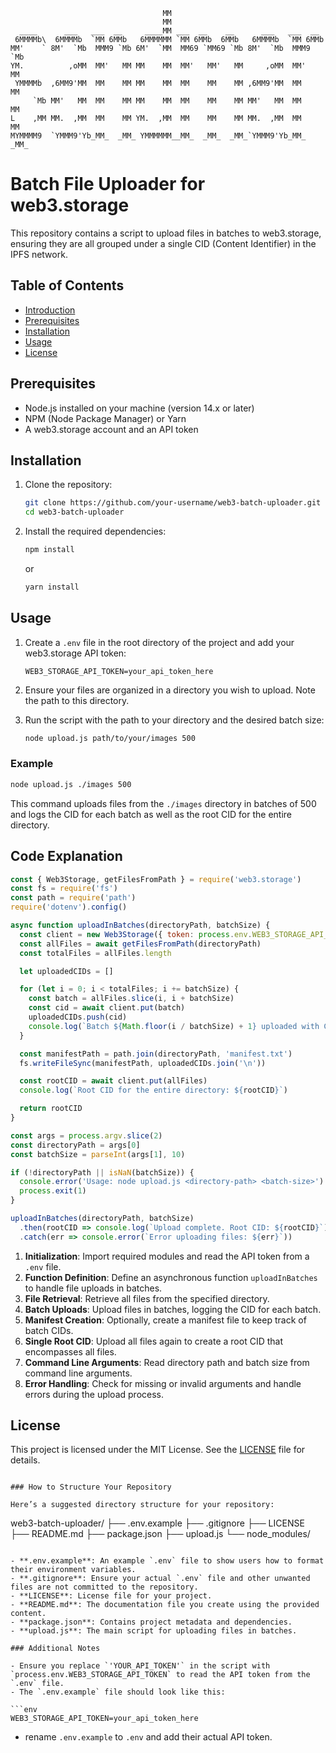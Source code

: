 ```
                                  MM                                          
                                  MM                                          
  ____      ___   ___  __     ____MM ___  __    __      ___   ___  __         
 6MMMMb\  6MMMMb  `MM 6MMb   6MMMMMM `MM 6MMb  6MMb   6MMMMb  `MM 6MMb        
MM'    ` 8M'  `Mb  MMM9 `Mb 6M'  `MM  MM69 `MM69 `Mb 8M'  `Mb  MMM9 `Mb       
YM.          ,oMM  MM'   MM MM    MM  MM'   MM'   MM     ,oMM  MM'   MM       
 YMMMMb  ,6MM9'MM  MM    MM MM    MM  MM    MM    MM ,6MM9'MM  MM    MM       
     `Mb MM'   MM  MM    MM MM    MM  MM    MM    MM MM'   MM  MM    MM       
L    ,MM MM.  ,MM  MM    MM YM.  ,MM  MM    MM    MM MM.  ,MM  MM    MM       
MYMMMM9  `YMMM9'Yb_MM_  _MM_ YMMMMMM__MM_  _MM_  _MM_`YMMM9'Yb_MM_  _MM_  
```


# Batch File Uploader for web3.storage

This repository contains a script to upload files in batches to web3.storage, ensuring they are all grouped under a single CID (Content Identifier) in the IPFS network.

## Table of Contents

- [Introduction](#introduction)
- [Prerequisites](#prerequisites)
- [Installation](#installation)
- [Usage](#usage)
- [License](#license)

## Prerequisites

- Node.js installed on your machine (version 14.x or later)
- NPM (Node Package Manager) or Yarn
- A web3.storage account and an API token

## Installation

1. Clone the repository:

    ```bash
    git clone https://github.com/your-username/web3-batch-uploader.git
    cd web3-batch-uploader
    ```

2. Install the required dependencies:

    ```bash
    npm install
    ```

    or

    ```bash
    yarn install
    ```

## Usage

1. Create a `.env` file in the root directory of the project and add your web3.storage API token:

    ```env
    WEB3_STORAGE_API_TOKEN=your_api_token_here
    ```

2. Ensure your files are organized in a directory you wish to upload. Note the path to this directory.

3. Run the script with the path to your directory and the desired batch size:

    ```bash
    node upload.js path/to/your/images 500
    ```

### Example

```bash
node upload.js ./images 500
```

This command uploads files from the `./images` directory in batches of 500 and logs the CID for each batch as well as the root CID for the entire directory.

## Code Explanation

```javascript
const { Web3Storage, getFilesFromPath } = require('web3.storage')
const fs = require('fs')
const path = require('path')
require('dotenv').config()

async function uploadInBatches(directoryPath, batchSize) {
  const client = new Web3Storage({ token: process.env.WEB3_STORAGE_API_TOKEN })
  const allFiles = await getFilesFromPath(directoryPath)
  const totalFiles = allFiles.length

  let uploadedCIDs = []

  for (let i = 0; i < totalFiles; i += batchSize) {
    const batch = allFiles.slice(i, i + batchSize)
    const cid = await client.put(batch)
    uploadedCIDs.push(cid)
    console.log(`Batch ${Math.floor(i / batchSize) + 1} uploaded with CID: ${cid}`)
  }

  const manifestPath = path.join(directoryPath, 'manifest.txt')
  fs.writeFileSync(manifestPath, uploadedCIDs.join('\n'))

  const rootCID = await client.put(allFiles)
  console.log(`Root CID for the entire directory: ${rootCID}`)

  return rootCID
}

const args = process.argv.slice(2)
const directoryPath = args[0]
const batchSize = parseInt(args[1], 10)

if (!directoryPath || isNaN(batchSize)) {
  console.error('Usage: node upload.js <directory-path> <batch-size>')
  process.exit(1)
}

uploadInBatches(directoryPath, batchSize)
  .then(rootCID => console.log(`Upload complete. Root CID: ${rootCID}`))
  .catch(err => console.error(`Error uploading files: ${err}`))
```

1. **Initialization**: Import required modules and read the API token from a `.env` file.
2. **Function Definition**: Define an asynchronous function `uploadInBatches` to handle file uploads in batches.
3. **File Retrieval**: Retrieve all files from the specified directory.
4. **Batch Uploads**: Upload files in batches, logging the CID for each batch.
5. **Manifest Creation**: Optionally, create a manifest file to keep track of batch CIDs.
6. **Single Root CID**: Upload all files again to create a root CID that encompasses all files.
7. **Command Line Arguments**: Read directory path and batch size from command line arguments.
8. **Error Handling**: Check for missing or invalid arguments and handle errors during the upload process.

## License

This project is licensed under the MIT License. See the [LICENSE](LICENSE) file for details.
```

### How to Structure Your Repository

Here’s a suggested directory structure for your repository:

```
web3-batch-uploader/
├── .env.example
├── .gitignore
├── LICENSE
├── README.md
├── package.json
├── upload.js
└── node_modules/
```

- **.env.example**: An example `.env` file to show users how to format their environment variables.
- **.gitignore**: Ensure your actual `.env` file and other unwanted files are not committed to the repository.
- **LICENSE**: License file for your project.
- **README.md**: The documentation file you create using the provided content.
- **package.json**: Contains project metadata and dependencies.
- **upload.js**: The main script for uploading files in batches.

### Additional Notes

- Ensure you replace `'YOUR_API_TOKEN'` in the script with `process.env.WEB3_STORAGE_API_TOKEN` to read the API token from the `.env` file.
- The `.env.example` file should look like this:

```env
WEB3_STORAGE_API_TOKEN=your_api_token_here
```

- rename `.env.example` to `.env` and add their actual API token.
